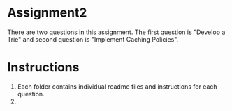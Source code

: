 # Assignment2
There are two questions in this assignment. The first question is "Develop a Trie" and second question is "Implement Caching Policies".

# Instructions
1. Each folder contains individual readme files and instructions for each question.
2. 
